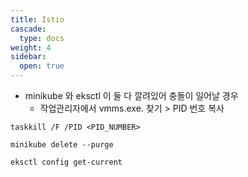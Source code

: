 ```yaml
---
title: Istio
cascade:
  type: docs
weight: 4
sidebar:
  open: true
---
```

- minikube 와 eksctl 이 둘 다 깔려있어 충돌이 일어날 경우
  - 작업관리자에서 vmms.exe. 찾기 > PID 번호 복사
```
taskkill /F /PID <PID_NUMBER>

minikube delete --purge

eksctl config get-current
```
